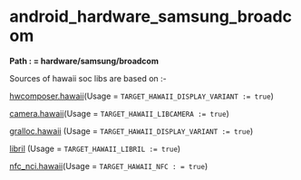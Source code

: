 # android_hardware_samsung_broadcom

<b>Path : = hardware/samsung/broadcom </b>

Sources of hawaii soc libs are based on :-


[hwcomposer.hawaii](https://github.com/SandPox/android_vendor_samsung_kyleproxx/blob/master/proprietary/lib/hw/hwcomposer.hawaii.so)(Usage = `TARGET_HAWAII_DISPLAY_VARIANT := true`)

[camera.hawaii](https://github.com/ZIM555/android_vendor_logands/blob/master/proprietary/lib/hw/camera.hawaii.so)(Usage = `TARGET_HAWAII_LIBCAMERA := true`)

[gralloc.hawaii](https://github.com/SandPox/android_vendor_samsung_kyleproxx/blob/master/proprietary/lib/hw/gralloc.hawaii.so) (Usage =  `TARGET_HAWAII_DISPLAY_VARIANT := true`)

[libril](https://github.com/SandPox/android_vendor_samsung_kyleproxx/blob/master/proprietary/lib/libril_KYLEPRO.so) (Usage = `TARGET_HAWAII_LIBRIL := true`)

[nfc_nci.hawaii](https://github.com/SiniTurk/android_vendor_samsung_cs02/blob/master/proprietary/lib/hw/nfc_nci.hawaii.so)(Usage = `TARGET_HAWAII_NFC : = true`)
